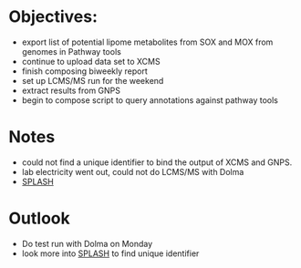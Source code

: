 # Objectives:
* export list of potential lipome metabolites from SOX and MOX from genomes in Pathway tools
* continue to upload data set to XCMS
* finish composing biweekly report
* set up LCMS/MS run for the weekend
* extract results from GNPS
* begin to compose script to query annotations against pathway tools
# Notes
* could not find a unique identifier to bind the output of XCMS and GNPS.
* lab electricity went out, could not do LCMS/MS with Dolma
* [SPLASH](http://splash.fiehnlab.ucdavis.edu/)
# Outlook
* Do test run with Dolma on Monday
* look more into [SPLASH](http://splash.fiehnlab.ucdavis.edu/) to find unique identifier
